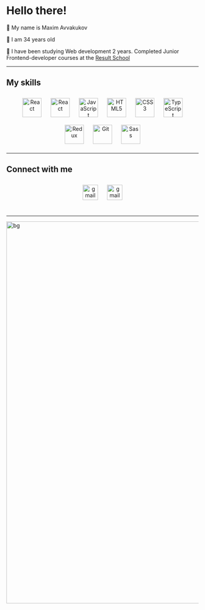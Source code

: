 # Hello there!

<g-emoji class="g-emoji" alias="dizzy" fallback-src="https://github.githubassets.com/images/icons/emoji/unicode/1f4ab.png">💫</g-emoji> My name is Maxim Avvakukov

<g-emoji class="g-emoji" alias="dizzy" fallback-src="https://github.githubassets.com/images/icons/emoji/unicode/1f4ab.png">💫</g-emoji> I am 34 years old

<g-emoji class="g-emoji" alias="dizzy" fallback-src="https://github.githubassets.com/images/icons/emoji/unicode/1f4ab.png">💫</g-emoji> I have been studying Web development 2 years. Completed Junior Frontend-developer courses at the [Result School](https://result.school/products/junior-js)

<hr/>

## My skills

<div align="center">
<a href="https://reactjs.org/" target="_blank"><img style="margin: 10px" src="https://profilinator.rishav.dev/skills-assets/nextjs.png" alt="React" height="50" /></a>  
<a href="https://reactjs.org/" target="_blank"><img style="margin: 10px" src="https://profilinator.rishav.dev/skills-assets/react-original-wordmark.svg" alt="React" height="50" /></a>  
<a href="https://www.javascript.com/" target="_blank"><img style="margin: 10px" src="https://profilinator.rishav.dev/skills-assets/javascript-original.svg" alt="JavaScript" height="50" /></a>
<a href="https://en.wikipedia.org/wiki/HTML5" target="_blank"><img style="margin: 10px" src="https://profilinator.rishav.dev/skills-assets/html5-original-wordmark.svg" alt="HTML5" height="50" /></a>
<a href="https://www.w3schools.com/css/" target="_blank"><img style="margin: 10px" src="https://profilinator.rishav.dev/skills-assets/css3-original-wordmark.svg" alt="CSS3" height="50" /></a>  
<a href="https://www.typescriptlang.org/" target="_blank"><img style="margin: 10px" src="https://profilinator.rishav.dev/skills-assets/typescript-original.svg" alt="TypeScript" height="50" /></a>  
<a href="https://redux.js.org/" target="_blank"><img style="margin: 10px" src="https://profilinator.rishav.dev/skills-assets/redux-original.svg" alt="Redux" height="50" /></a>  
<a href="https://github.com/" target="_blank"><img style="margin: 10px" src="https://profilinator.rishav.dev/skills-assets/git-scm-icon.svg" alt="Git" height="50" /></a>  
<a href="https://sass-lang.com/" target="_blank"><img style="margin: 10px" src="https://profilinator.rishav.dev/skills-assets/sass-original.svg" alt="Sass" height="50" /></a>  
</div>

<hr/>

## Connect with me

<div align="center">  
<a href="mailto:vlad@webref.ru" target="_blank"><img src="https://www.freedownloadlogo.com/logos/g/gmail-icon-3.svg" alt="gmail" height="40" style="margin: 10px" /></a>
<a href="https://t.me/trueman" target="_blank"><img src="https://www.freedownloadlogo.com/logos/t/telegram.svg" alt="gmail" height="40" style="margin: 10px" /></a>
</div>

<br/>
<hr/>

<img src="https://mobimg.b-cdn.net/v3/fetch/3b/3b9c483ae074054d8c6c8fae73582aad.jpeg?w=1470&r=0.5625" alt="bg" title="bg-image" width="1000px"/>
